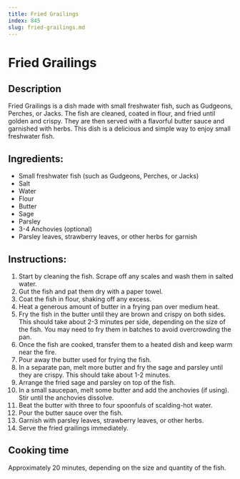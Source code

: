 ```yaml
---
title: Fried Grailings
index: 845
slug: fried-grailings.md
---
```


# Fried Grailings

## Description
Fried Grailings is a dish made with small freshwater fish, such as Gudgeons, Perches, or Jacks. The fish are cleaned, coated in flour, and fried until golden and crispy. They are then served with a flavorful butter sauce and garnished with herbs. This dish is a delicious and simple way to enjoy small freshwater fish.

## Ingredients:
- Small freshwater fish (such as Gudgeons, Perches, or Jacks)
- Salt
- Water
- Flour
- Butter
- Sage
- Parsley
- 3-4 Anchovies (optional)
- Parsley leaves, strawberry leaves, or other herbs for garnish

## Instructions:
1. Start by cleaning the fish. Scrape off any scales and wash them in salted water.
2. Gut the fish and pat them dry with a paper towel.
3. Coat the fish in flour, shaking off any excess.
4. Heat a generous amount of butter in a frying pan over medium heat.
5. Fry the fish in the butter until they are brown and crispy on both sides. This should take about 2-3 minutes per side, depending on the size of the fish. You may need to fry them in batches to avoid overcrowding the pan.
6. Once the fish are cooked, transfer them to a heated dish and keep warm near the fire.
7. Pour away the butter used for frying the fish.
8. In a separate pan, melt more butter and fry the sage and parsley until they are crispy. This should take about 1-2 minutes.
9. Arrange the fried sage and parsley on top of the fish.
10. In a small saucepan, melt some butter and add the anchovies (if using). Stir until the anchovies dissolve.
11. Beat the butter with three to four spoonfuls of scalding-hot water.
12. Pour the butter sauce over the fish.
13. Garnish with parsley leaves, strawberry leaves, or other herbs.
14. Serve the fried grailings immediately.

## Cooking time
Approximately 20 minutes, depending on the size and quantity of the fish.